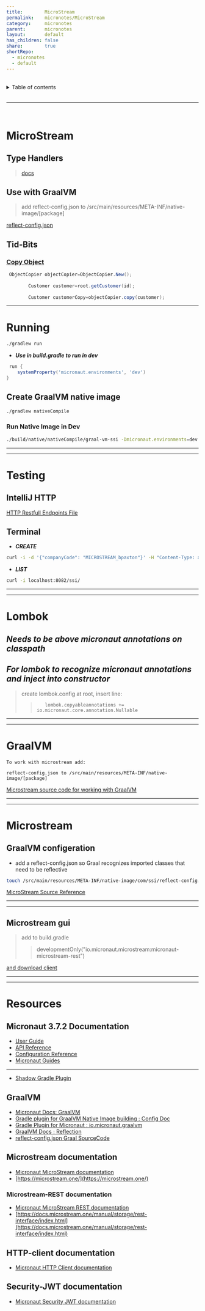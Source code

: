 ```yaml
---  
title:        MicroStream    
permalink:    micronotes/MicroStream    
category:     micronotes    
parent:       micronotes    
layout:       default    
has_children: false    
share:        true    
shortRepo:    
  - micronotes    
  - default    
---  
```

    
    
<br/>    
    
<details markdown="block">    
<summary>    
Table of contents    
</summary>    
{: .text-delta }    
1. TOC    
{:toc}    
</details>    
    
<br/>    
    
***    
    
<br/>    
    
# MicroStream    
    
## Type Handlers    
    
> [docs](https://docs.microstream.one/manual/storage/addendum/specialized-type-handlers.html)    
    
## Use with GraalVM    
    
> add reflect-config.json to /src/main/resources/META-INF/native-image/[package]    
    
[reflect-config.json](https://gist.github.com/14paxton/d51cc2f493b8d8f4271c0cf55f2aefab)    
    
## Tid-Bits    
    
### [Copy Object](https://docs.microstream.one/manual/storage/storing-data/deep-copy.html)    
    
```java    
 ObjectCopier objectCopier=ObjectCopier.New();    
    
        Customer customer=root.getCustomer(id);    
    
        Customer customerCopy=objectCopier.copy(customer);    
```    
    
---  
    
# Running    
    
```bash    
./gradlew run    
```    
    
- ***Use in build.gradle to run in dev***    
    
```groovy    
 run {    
    systemProperty('micronaut.environments', 'dev')    
}    
```    
    
## Create GraalVM native image    
    
```bash    
./gradlew nativeCompile    
```    
    
### Run Native Image in Dev    
    
```bash    
./build/native/nativeCompile/graal-vm-ssi -Dmicronaut.environments=dev    
```    
    
---  
    
---  
    
# Testing    
    
## IntelliJ HTTP    
    
[HTTP Restfull Endpoints File](rest-api.http)    
    
## Terminal    
    
- ***CREATE***    
    
```bash    
curl -i -d '{"companyCode": "MICROSTREAM_bpaxton"}' -H "Content-Type: application/json" -X POST POST http://localhost:8082/ssi    
```    
    
- ***LIST***    
    
```bash    
curl -i localhost:8082/ssi/    
```    
    
---  
    
---  
    
# Lombok    
    
## ***Needs to be above micronaut annotations on classpath***    
    
## ***For lombok to recognize micronaut annotations and inject into constructor***    
    
> create lombok.config at root, insert line:    
>    
>> ```propeties    
>>    lombok.copyableannotations += io.micronaut.core.annotation.Nullable    
>> ```    
    
    
---  
    
---  
    
# GraalVM    
    
`To work with microstream add:`    
    
`reflect-config.json to /src/main/resources/META-INF/native-image/[package]`    
    
[Microstream source code for working with GraalVM](https://github.com/microstream-one/example-graalvm-native/tree/master/graalvm-native/src/main/resources/META-INF/native-image)    
    
    
---  
    
---  
    
# Microstream    
    
## GraalVM configeration    
    
- add a reflect-config.json so Graal recognizes imported classes that need to be reflective    
    
```bash    
touch /src/main/resources/META-INF/native-image/com/ssi/reflect-config.json    
```    
    
[MicroStream Source Reference](https://gist.github.com/14paxton/d51cc2f493b8d8f4271c0cf55f2aefab)    
    
    
---  
    
---  
    
## Microstream gui    
    
> add to build.gradle    
>> developmentOnly("io.micronaut.microstream:micronaut-microstream-rest")    
    
[and download client ](https://docs.microstream.one/manual/storage/rest-interface/client-gui.html)    
    
    
---  
    
---  
    
# Resources    
    
## Micronaut 3.7.2 Documentation    
    
- [User Guide](https://docs.micronaut.io/3.7.2/guide/index.html)    
- [API Reference](https://docs.micronaut.io/3.7.2/api/index.html)    
- [Configuration Reference](https://docs.micronaut.io/3.7.2/guide/configurationreference.html)    
- [Micronaut Guides](https://guides.micronaut.io/index.html)    
  
---  
    
- [Shadow Gradle Plugin](https://plugins.gradle.org/plugin/com.github.johnrengelman.shadow)    
    
## GraalVM    
    
- [Micronaut Docs: GraalVM ](https://docs.micronaut.io/latest/guide/index.html#graal)    
- [Gradle plugin for GraalVM Native Image building : Config Doc](https://graalvm.github.io/native-build-tools/0.9.13/gradle-plugin.html#configuration-options)    
- [Gradle Plugin for Micronaut : io.micronaut.graalvm](https://plugins.gradle.org/plugin/io.micronaut.graalvm)    
- [GraalVM Docs : Reflection](https://www.graalvm.org/22.2/reference-manual/native-image/metadata/)    
- [reflect-config.json Graal SourceCode](https://github.com/oracle/graal/blob/master/docs/reference-manual/native-image/Reflection.md)    
    
## Microstream documentation    
    
- [Micronaut MicroStream documentation](https://micronaut-projects.github.io/micronaut-microstream/latest/guide)    
- [https://microstream.one/](https://microstream.one/)    
    
### Microstream-REST documentation    
    
- [Micronaut MicroStream REST documentation](https://micronaut-projects.github.io/micronaut-microstream/latest/guide/#rest)    
- [https://docs.microstream.one/manual/storage/rest-interface/index.html](https://docs.microstream.one/manual/storage/rest-interface/index.html)    
    
## HTTP-client documentation    
    
- [Micronaut HTTP Client documentation](https://docs.micronaut.io/latest/guide/index.html#httpClient)    
    
## Security-JWT documentation    
    
- [Micronaut Security JWT documentation](https://micronaut-projects.github.io/micronaut-security/latest/guide/index.html)